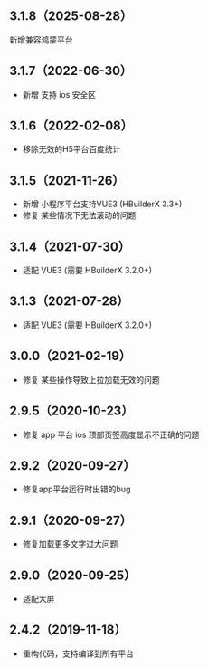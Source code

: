## 3.1.8（2025-08-28）
新增兼容鸿蒙平台
## 3.1.7（2022-06-30）
- 新增 支持 ios 安全区
## 3.1.6（2022-02-08）
- 移除无效的H5平台百度统计
## 3.1.5（2021-11-26）
- 新增 小程序平台支持VUE3 (HBuilderX 3.3+)
- 修复 某些情况下无法滚动的问题
## 3.1.4（2021-07-30）
- 适配 VUE3 (需要 HBuilderX 3.2.0+)
## 3.1.3（2021-07-28）
- 适配 VUE3 (需要 HBuilderX 3.2.0+)
## 3.0.0（2021-02-19）
- 修复 某些操作导致上拉加载无效的问题
## 2.9.5（2020-10-23）
- 修复 app 平台 ios 顶部页签高度显示不正确的问题
## 2.9.2（2020-09-27）
- 修复app平台运行时出错的bug
## 2.9.1（2020-09-27）
- 修复加载更多文字过大问题
## 2.9.0（2020-09-25）
- 适配大屏
## 2.4.2（2019-11-18）
- 重构代码，支持编译到所有平台